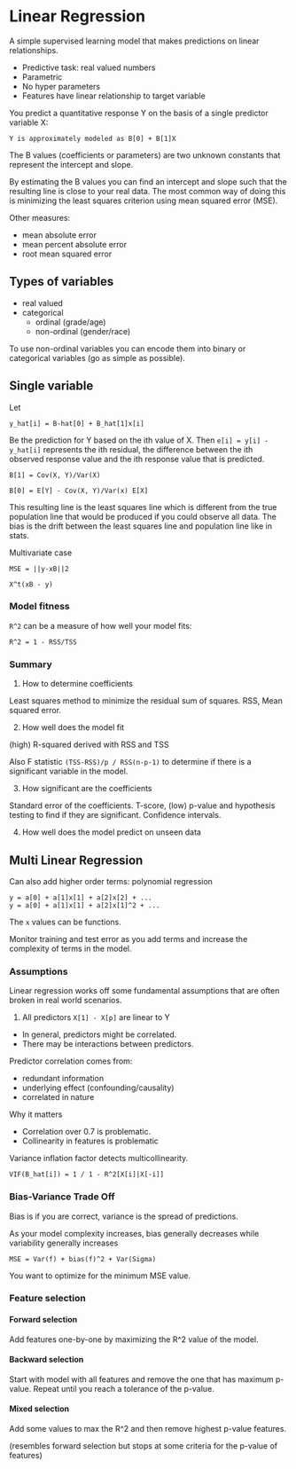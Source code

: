 # Linear Regression

A simple supervised learning model that makes predictions on linear
relationships.

- Predictive task: real valued numbers
- Parametric
- No hyper parameters
- Features have linear relationship to target variable

You predict a quantitative response Y on the basis of a single predictor
variable X:

```
Y is approximately modeled as B[0] + B[1]X
```

The B values (coefficients or parameters) are two unknown constants that represent the intercept
and slope.

By estimating the B values you can find an intercept and slope such that the
resulting line is close to your real data. The most common way of doing this is
minimizing the least squares criterion using mean squared error (MSE).

Other measures:

- mean absolute error
- mean percent absolute error
- root mean squared error

## Types of variables

- real valued
- categorical
  - ordinal (grade/age)
  - non-ordinal (gender/race)

To use non-ordinal variables you can encode them into binary or categorical
variables (go as simple as possible).

## Single variable

Let

```
y_hat[i] = B-hat[0] + B_hat[1]x[i]
```

Be the prediction for Y based on the ith value of X. Then `e[i] = y[i] - y_hat[i]`
represents the ith residual, the difference between the ith observed response
value and the ith response value that is predicted.

```
B[1] = Cov(X, Y)/Var(X)

B[0] = E[Y] - Cov(X, Y)/Var(x) E[X]
```

This resulting line is the least squares line which is different from the true
population line that would be produced if you could observe all data. The bias
is the drift between the least squares line and population line like in stats.

Multivariate case

```
MSE = ||y-xB||2

X^t(xB - y)
```

### Model fitness

`R^2` can be a measure of how well your model fits:

```
R^2 = 1 - RSS/TSS
```

### Summary

1. How to determine coefficients

Least squares method to minimize the residual sum of squares. RSS, Mean squared
error.

2. How well does the model fit

(high) R-squared derived with RSS and TSS

Also F statistic `(TSS-RSS)/p / RSS(n-p-1)` to determine if there is a
significant variable in the model.

3. How significant are the coefficients

Standard error of the coefficients. T-score, (low) p-value and hypothesis testing to
find if they are significant. Confidence intervals.

4. How well does the model predict on unseen data

## Multi Linear Regression

Can also add higher order terms: polynomial regression

```
y = a[0] + a[1]x[1] + a[2]x[2] + ...
y = a[0] + a[1]x[1] + a[2]x[1]^2 + ...
```

The `x` values can be functions.

Monitor training and test error as you add terms and increase the complexity of
terms in the model.

### Assumptions

Linear regression works off some fundamental assumptions that are often broken
in real world scenarios.

1. All predictors `X[1] - X[p]` are linear to Y

- In general, predictors might be correlated.
- There may be interactions between predictors.

Predictor correlation comes from:

- redundant information
- underlying effect (confounding/causality)
- correlated in nature

Why it matters

- Correlation over 0.7 is problematic.
- Collinearity in features is problematic

Variance inflation factor detects multicollinearity.

```
VIF(B_hat[i]) = 1 / 1 - R^2[X[i]|X[-i]]
```

### Bias-Variance Trade Off

Bias is if you are correct, variance is the spread of predictions.

As your model complexity increases, bias generally decreases while variability
generally increases

`MSE = Var(f) + bias(f)^2 + Var(Sigma)`

You want to optimize for the minimum MSE value.

### Feature selection

#### Forward selection

Add features one-by-one by maximizing the R^2 value of the model.

#### Backward selection

Start with model with all features and remove the one that has maximum p-value.
Repeat until you reach a tolerance of the p-value.

#### Mixed selection

Add some values to max the R^2 and then remove highest p-value features.

(resembles forward selection but stops at some criteria for the p-value of
features)
